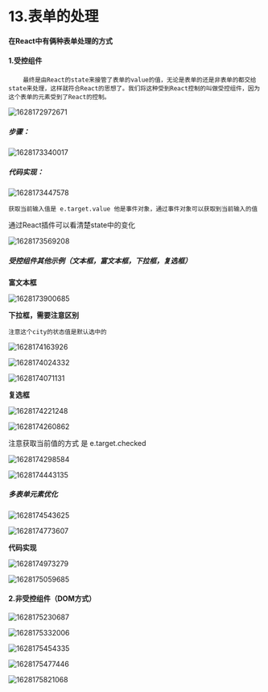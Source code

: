 # 13.表单的处理



#### 在React中有俩种表单处理的方式



#### 1.受控组件

		最终是由React的state来接管了表单的value的值，无论是表单的还是非表单的都交给state来处理，这样就符合React的思想了。我们将这种受到React控制的叫做受控组件，因为这个表单的元素受到了React的控制。

![1628172972671](../../../.vuepress/public/images/1628172972671.png)



##### 步骤：

![1628173340017](../../../.vuepress/public/images/1628173340017.png)



##### 代码实现：

![1628173447578](../../../.vuepress/public/images/1628173447578.png)

	获取当前输入值是 e.target.value 他是事件对象，通过事件对象可以获取到当前输入的值



通过React插件可以看清楚state中的变化

![1628173569208](../../../.vuepress/public/images/1628173569208.png)





##### 受控组件其他示例（文本框，富文本框，下拉框，复选框）



**富文本框**

![1628173900685](../../../.vuepress/public/images/1628173900685.png)





**下拉框，需要注意区别**

	注意这个city的状态值是默认选中的

![1628174163926](../../../.vuepress/public/images/1628174163926.png)

![1628174024332](../../../.vuepress/public/images/1628174024332.png)

![1628174071131](../../../.vuepress/public/images/1628174071131.png)





**复选框**

![1628174221248](../../../.vuepress/public/images/1628174221248.png)



![1628174260862](../../../.vuepress/public/images/1628174260862.png)



注意获取当前值的方式 是 e.target.checked

![1628174298584](../../../.vuepress/public/images/1628174298584.png)



![1628174443135](../../../.vuepress/public/images/1628174443135.png)



##### 多表单元素优化

![1628174543625](../../../.vuepress/public/images/1628174543625.png)

![1628174773607](../../../.vuepress/public/images/1628174773607.png)

**代码实现**

![1628174973279](../../../.vuepress/public/images/1628174973279.png)



![1628175059685](../../../.vuepress/public/images/1628175059685.png)









#### 2.非受控组件（DOM方式）

![1628175230687](../../../.vuepress/public/images/1628175230687.png)

![1628175332006](../../../.vuepress/public/images/1628175332006.png)





![1628175454335](../../../.vuepress/public/images/1628175454335.png)



![1628175477446](../../../.vuepress/public/images/1628175477446.png)



![1628175821068](../../../.vuepress/public/images/1628175821068.png)